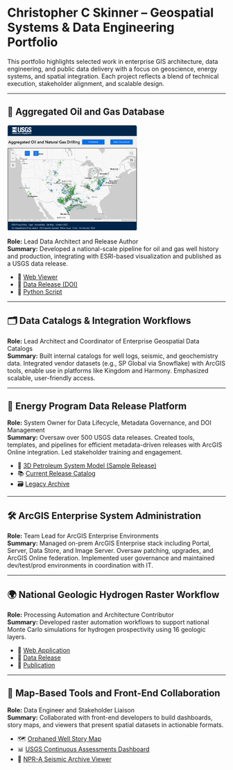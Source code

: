 # Christopher C Skinner – Geospatial Systems & Data Engineering Portfolio

This portfolio highlights selected work in enterprise GIS architecture, data engineering, and public data delivery with a focus on geoscience, energy systems, and spatial integration. Each project reflects a blend of technical execution, stakeholder alignment, and scalable design.

---

## 📍 Aggregated Oil and Gas Database 
<img src="/aggregated_OG_map.png" alt="Oil Gas Viewer" width="300"/>

**Role:** Lead Data Architect and Release Author  
**Summary:** Developed a national-scale pipeline for oil and gas well history and production, integrating with ESRI-based visualization and published as a USGS data release.  
- 🔗 [Web Viewer](https://certmapper.cr.usgs.gov/data/apps/oil_gas_cells/)  
- 📄 [Data Release (DOI)](https://doi.org/10.5066/P9UIR5HE)  
- 🐍 [Python Script](https://github.com/kingshorthair/resume/blob/main/production_aggregation.py)

---

## 🗂️ Data Catalogs & Integration Workflows  
**Role:** Lead Architect and Coordinator of Enterprise Geospatial Data Catalogs  
**Summary:** Built internal catalogs for well logs, seismic, and geochemistry data. Integrated vendor datasets (e.g., SP Global via Snowflake) with ArcGIS tools, enable use in platforms like Kingdom and Harmony. Emphasized scalable, user-friendly access.

---

## 🔁 Energy Program Data Release Platform  
**Role:** System Owner for Data Lifecycle, Metadata Governance, and DOI Management  
**Summary:** Oversaw over 500 USGS data releases. Created tools, templates, and pipelines for efficient metadata-driven releases with ArcGIS Online integration. Led stakeholder training and engagement.  
- 📄 [3D Petroleum System Model (Sample Release)](https://doi.org/10.5066/P9N7O1OT)  
- 📚 [Current Release Catalog](https://www.sciencebase.gov/catalog/folder/59cab03de4b017cf314094df)  
- 🗃️ [Legacy Archive](https://www.sciencebase.gov/catalog/folder/601c5893d34e94a4b9fc2742)

---

## 🛠️ ArcGIS Enterprise System Administration  
**Role:** Team Lead for ArcGIS Enterprise Environments  
**Summary:** Managed on-prem ArcGIS Enterprise stack including Portal, Server, Data Store, and Image Server. Oversaw patching, upgrades, and ArcGIS Online federation. Implemented user governance and maintained dev/test/prod environments in coordination with IT.

---

## 🌍 National Geologic Hydrogen Raster Workflow  
**Role:** Processing Automation and Architecture Contributor  
**Summary:** Developed raster automation workflows to support national Monte Carlo simulations for hydrogen prospectivity using 16 geologic layers.  
- 🔗 [Web Application](https://certmapper.cr.usgs.gov/data/apps/hydrogen/)  
- 📄 [Data Release](https://doi.org/10.5066/P13WCG5U)  
- 📰 [Publication](https://doi.org/10.3133/pp1900)

---

## 🧭 Map-Based Tools and Front-End Collaboration  
**Role:** Data Engineer and Stakeholder Liaison  
**Summary:** Collaborated with front-end developers to build dashboards, story maps, and viewers that present spatial datasets in actionable formats.  
- 🗺️ [Orphaned Well Story Map](https://certmapper.cr.usgs.gov/data/apps/orphanedwell_waterquality/)  
- 📊 [USGS Continuous Assessments Dashboard](https://certmapper.cr.usgs.gov/data/apps/noga-summary/)  
- 🧾 [NPR-A Seismic Archive Viewer](https://certmapper.cr.usgs.gov/data/apps/npra/)
